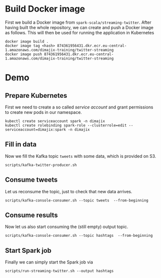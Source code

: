 # Build Docker image

First we build a Docker image from `spark-scala/streaming-twitter`. After having built the whole repository, we can
create and push a Docker image as follows. This will then be used for running the application in Kubernetes

```
docker image build .
docker image tag <hash> 874361956431.dkr.ecr.eu-central-1.amazonaws.com/dimajix-training/twitter-streaming
docker image push 874361956431.dkr.ecr.eu-central-1.amazonaws.com/dimajix-training/twitter-streaming
```

# Demo

## Prepare Kubernetes
First we need to create a so called *service account* and grant permissions to create new pods in our namespace.

```
kubectl create serviceaccount spark -n dimajix
kubectl create rolebinding spark-role --clusterrole=edit --serviceaccount=dimajix:spark -n dimajix
```

## Fill in data

Now we fill the Kafka topic `tweets` with some data, which is provided on S3.
```
scripts/kafka-twitter-producer.sh
```

## Consume tweets
Let us reconsume the topic, just to check that new data arrives.
```
scripts/kafka-console-consumer.sh --topic tweets  --from-beginning
```

## Consume results
Now let us also start consuming the (still empty) output topic.
```
scripts/kafka-console-consumer.sh --topic hashtags  --from-beginning
```

## Start Spark job
Finally we can simply start the Spark job via
```
scripts/run-streaming-twitter.sh --output hashtags
```

